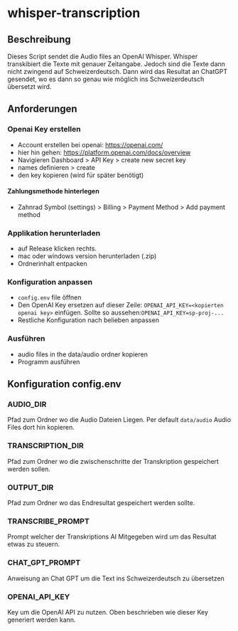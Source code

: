 # whisper-transcription

## Beschreibung
Dieses Script sendet die Audio files an OpenAI Whisper. Whisper transkibiert die Texte mit genauer Zeitangabe. Jedoch sind die Texte dann nicht zwingend auf Schweizerdeutsch.
Dann wird das Resultat an ChatGPT gesendet, wo es dann so genau wie möglich ins Schweizerdeutsch übersetzt wird.

## Anforderungen

### Openai Key erstellen
- Account erstellen bei openai: https://openai.com/
- hier hin gehen: https://platform.openai.com/docs/overview
- Navigieren Dashboard > API Key > create new secret key
- names definieren > create
- den key kopieren (wird für später benötigt)

#### Zahlungsmethode hinterlegen
- Zahnrad Symbol (settings) > Billing > Payment Method > Add payment method

### Applikation herunterladen
- auf Release klicken rechts.
- mac oder windows version herunterladen (.zip)
- Ordnerinhalt entpacken

### Konfiguration anpassen
- `config.env` file öffnen
- Den OpenAI Key ersetzen auf dieser Zeile: `OPENAI_API_KEY=<kopierten openai key>` einfügen. Sollte so aussehen:`OPENAI_API_KEY=sp-proj-...`
- Restliche Konfiguration nach belieben anpassen

### Ausführen
- audio files in the data/audio ordner kopieren
- Programm ausführen

## Konfiguration config.env
### AUDIO_DIR
Pfad zum Ordner wo die Audio Dateien Liegen. Per default `data/audio` Audio Files dort hin kopieren.

### TRANSCRIPTION_DIR
Pfad zum Ordner wo die zwischenschritte der Transkription gespeichert werden sollen.

### OUTPUT_DIR
Pfad zum Ordner wo das Endresultat gespeichert werden sollte.

### TRANSCRIBE_PROMPT
Prompt welcher der Transkriptions AI Mitgegeben wird um das Resultat etwas zu steuern.

### CHAT_GPT_PROMPT
Anweisung an Chat GPT um die Text ins Schweizerdeutsch zu übersetzen

### OPENAI_API_KEY
Key um die OpenAI API zu nutzen. Oben beschrieben wie dieser Key generiert werden kann.
